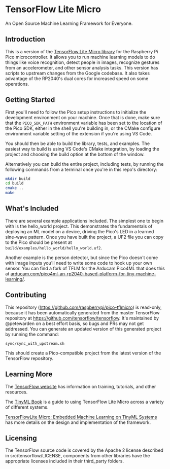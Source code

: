 
# TensorFlow Lite Micro

An Open Source Machine Learning Framework for Everyone.

## Introduction

This is a version of the [TensorFlow Lite Micro library](https://www.tensorflow.org/lite/microcontrollers)
for the Raspberry Pi Pico microcontroller. It allows you to run machine 
learning models to do things like voice recognition, detect people in images, recognize gestures from an accelerometer, and other sensor analysis tasks.
This version has scripts to upstream changes from the Google codebase. It also
takes advantage of the RP2040's dual cores for increased speed on some 
operations.

## Getting Started

First you'll need to follow the Pico setup instructions to initialize the
development environment on your machine. Once that is done, make sure that the
`PICO_SDK_PATH` environment variable has been set to the location of the Pico
SDK, either in the shell you're building in, or the CMake configure environment
variable setting of the extension if you're using VS Code.

You should then be able to build the library, tests, and examples. The easiest 
way to build is using VS Code's CMake integration, by loading the project and choosing the build option at the bottom of the window.

Alternatively you can build the entire project, including tests, by running the
following commands from a terminal once you're in this repo's directory:

```bash
mkdir build
cd build
cmake ..
make
```

## What's Included

There are several example applications included. The simplest one to begin with
is the hello_world project. This demonstrates the fundamentals of deploying an 
ML model on a device, driving the Pico's LED in a learned sine-wave pattern.
Once you have built the project, a UF2 file you can copy to the Pico should be
present at `build/examples/hello_world/hello_world.uf2`.

Another example is the person detector, but since the Pico doesn't come with
image inputs you'll need to write some code to hook up your own sensor. You can
find a fork of TFLM for the Arducam Pico4ML that does this at [arducam.com/pico4ml-an-rp2040-based-platform-for-tiny-machine-learning/](https://www.arducam.com/pico4ml-an-rp2040-based-platform-for-tiny-machine-learning/).

## Contributing

This repository (https://github.com/raspberrypi/pico-tflmicro) is read-only,
because it has been automatically generated from the master TensorFlow 
repository at https://github.com/tensorflow/tensorflow. It's maintained by
@petewarden on a best effort basis, so bugs and PRs may not get addressed. You
can generate an updated version of this generated project by running the command:

```
sync/sync_with_upstream.sh
```

This should create a Pico-compatible project from the latest version of the TensorFlow repository.

## Learning More

The [TensorFlow website](https://www.tensorflow.org/lite/microcontrollers) has
information on training, tutorials, and other resources.

The [TinyML Book](https://tinymlbook.com) is a guide to using TensorFlow Lite Micro
across a variety of different systems.

[TensorFlowLite Micro: Embedded Machine Learning on TinyML Systems](https://arxiv.org/pdf/2010.08678.pdf)
has more details on the design and implementation of the framework.

## Licensing

The TensorFlow source code is covered by the Apache 2 license described in 
src/tensorflow/LICENSE, components from other libraries have the appropriate
licenses included in their third_party folders.